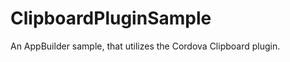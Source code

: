 ClipboardPluginSample
=====================

An AppBuilder sample, that utilizes the Cordova Clipboard plugin.
